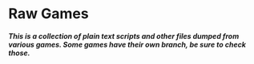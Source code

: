 # Raw Games

##### This is a collection of plain text scripts and other files dumped from various games. Some games have their own branch, be sure to check those.